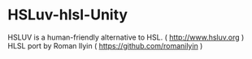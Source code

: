 # HSLuv-hlsl-Unity
HSLUV is a human-friendly alternative to HSL. ( http://www.hsluv.org ) HLSL port by Roman Ilyin ( https://github.com/romanilyin )
